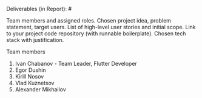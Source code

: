 Deliverables (in Report): #

Team members and assigned roles.
Chosen project idea, problem statement, target users.
List of high-level user stories and initial scope.
Link to your project code repository (with runnable boilerplate).
Chosen tech stack with justification.

Team members
1. Ivan Chabanov - Team Leader, Flutter Developer
2. Egor Dushin	
3. Kirill Nosov	
4. Vlad Kuznetsov 
5. Alexander Mikhailov